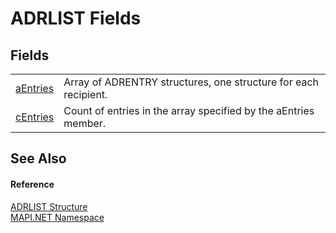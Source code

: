 # ADRLIST Fields




## Fields
<table>
<tr>
<td><a href="F_MAPI_NET_ADRLIST_aEntries.md">aEntries</a></td>
<td>Array of ADRENTRY structures, one structure for each recipient.</td></tr>
<tr>
<td><a href="F_MAPI_NET_ADRLIST_cEntries.md">cEntries</a></td>
<td>Count of entries in the array specified by the aEntries member.</td></tr>
</table>

## See Also


#### Reference
<a href="T_MAPI_NET_ADRLIST.md">ADRLIST Structure</a>  
<a href="N_MAPI_NET.md">MAPI.NET Namespace</a>  

